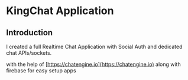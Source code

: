 # KingChat Application

## Introduction

I created a full Realtime Chat Application with Social Auth and dedicated chat APIs/sockets.

with the help of [https://chatengine.io](https://chatengine.io) along with firebase for easy setup apps 
